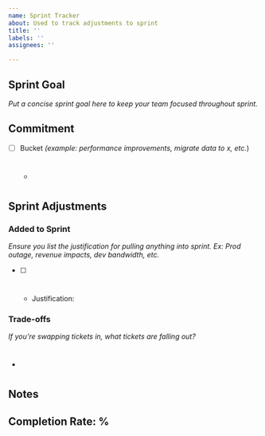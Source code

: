 ```yaml
---
name: Sprint Tracker
about: Used to track adjustments to sprint
title: ''
labels: ''
assignees: ''

---
```


## Sprint Goal
_Put a concise sprint goal here to keep your team focused throughout sprint._

## Commitment
- [ ] Bucket _(example: performance improvements, migrate data to x, etc._)
  - # <issue number>


## Sprint Adjustments


### Added to Sprint
_Ensure you list the justification for pulling anything into sprint. Ex: Prod outage, revenue impacts, dev bandwidth, etc._
- [ ] # <issue number>
    - Justification:

### Trade-offs
_If you're swapping tickets in, what tickets are falling out?_
- # <issue number>

## Notes


## Completion Rate: %
